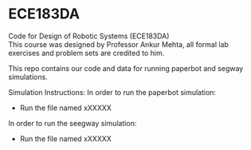 # ECE183DA
Code for Design of Robotic Systems (ECE183DA)  
This course was designed by Professor Ankur Mehta, all formal lab exercises and problem sets are credited to him.

This repo contains our code and data for running paperbot and segway simulations. 

Simulation Instructions: 
In order to run the paperbot simulation:
  - Run the file named xXXXXX
  
In order to run the seegway simulation:
  - Run the file named xXXXXX
  
